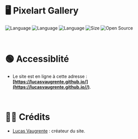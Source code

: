 # 🖥️ Pixelart Gallery

![Language](https://img.shields.io/badge/Language-HTML-ff993f)
![Language](https://img.shields.io/badge/Language-CSS-3fb8ff)
![Language](https://img.shields.io/badge/Language-JavaScript-ffcc14)
![Size](https://img.shields.io/badge/Size-3Mo-f12222)
![Open Source](https://badges.frapsoft.com/os/v2/open-source.svg?v=103)

<br/>

# 🟢 Accessiblité

* Le site est en ligne à cette adresse : **[https://lucasvaugrente.github.io/](https://lucasvaugrente.github.io//)**.

<br/>

# 🙎‍♂️ Crédits
* [Lucas Vaugrente](https://github.com/LucasVaugrente "Mon compte GitHub") : créateur du site.
